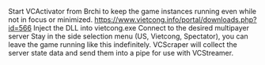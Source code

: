 Start VCActivator from Brchi to keep the game instances running even while not in focus or minimized. https://www.vietcong.info/portal/downloads.php?id=566
Inject the DLL into vietcong.exe
Connect to the desired multipayer server
Stay in the side selection menu (US, Vietcong, Spectator), you can leave the game running like this indefinitely.
VCScraper will collect the server state data and send them into a pipe for use with VCStreamer.
